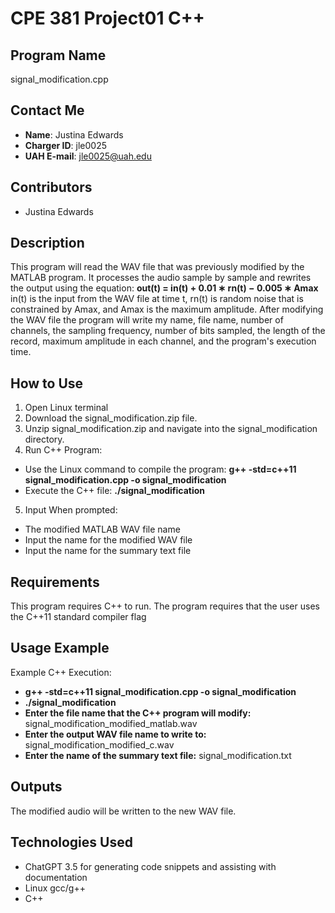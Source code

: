 ﻿# CPE 381 Project01 C++
## Program Name
signal_modification.cpp
## Contact Me
- **Name**: Justina Edwards
- **Charger ID**: jle0025
- **UAH E-mail**: jle0025@uah.edu
## Contributors
- Justina Edwards
## Description
This program will read the WAV file that was previously modified by the MATLAB program. It processes the audio sample by sample and rewrites the output using the equation:
**out(t) =  in(t) + 0.01  ∗  rn(t)  −  0.005  ∗  Amax**
in(t) is the input from the WAV file at time t, rn(t) is random noise that is constrained by Amax, and Amax is the maximum amplitude.
After modifying the WAV file the program will write my name, file name, number of channels, the sampling frequency, number of bits sampled, the length of the record, maximum amplitude in each channel, and the program's execution time.
## How to Use
1. Open Linux terminal
2.  Download the signal_modification.zip file.
3. Unzip signal_modification.zip and navigate into the signal_modification directory.
4. Run C++ Program:
- Use the Linux command to compile the program:
 **g++ -std=c++11 signal_modification.cpp -o signal_modification**
 - Execute the C++ file: **./signal_modification** 
5. Input When prompted:
- The modified MATLAB WAV file name
- Input the name for the modified WAV file
- Input the name for the summary text file
## Requirements
This program requires C++ to run.
The program requires that the user uses the C++11 standard compiler flag
## Usage Example
Example C++ Execution:
-  **g++ -std=c++11 signal_modification.cpp -o signal_modification**
- **./signal_modification**
- **Enter the file name that the C++ program will modify:** signal_modification_modified_matlab.wav
- **Enter the output WAV file name to write to:** signal_modification_modified_c.wav
- **Enter the name of the summary text file:** signal_modification.txt

## Outputs
The modified audio will be written to the new WAV file.
## Technologies Used
- ChatGPT 3.5 for generating code snippets and assisting with documentation
- Linux gcc/g++
- C++
